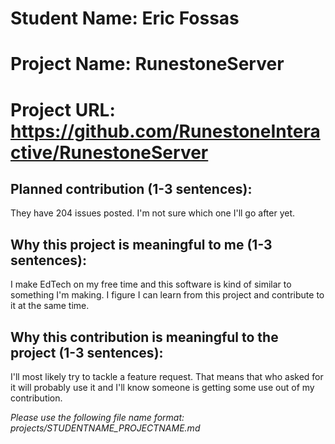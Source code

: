 
# Student Name: Eric Fossas
# Project Name: RunestoneServer
# Project URL: https://github.com/RunestoneInteractive/RunestoneServer

## Planned contribution (1-3 sentences):
They have 204 issues posted. I'm not sure which one I'll go after yet.

## Why this project is meaningful to me (1-3 sentences):
I make EdTech on my free time and this software is kind of similar to something I'm making. I figure I can learn from this project and contribute to it at the same time.

## Why this contribution is meaningful to the project (1-3 sentences):
I'll most likely try to tackle a feature request. That means that who asked for it will probably use it and I'll know someone is getting some use out of my contribution.

*Please use the following file name format: projects/STUDENTNAME_PROJECTNAME.md*
